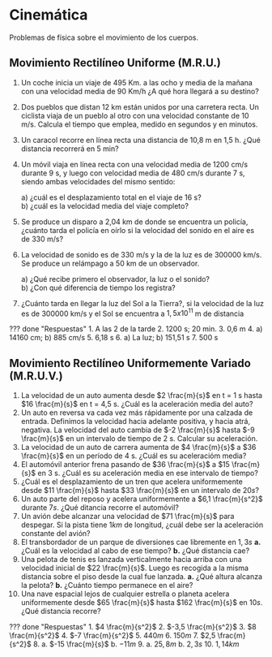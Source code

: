 # Cinemática
Problemas de física sobre el movimiento de los cuerpos. 

## Movimiento Rectilíneo Uniforme (M.R.U.)

1. Un coche inicia un viaje de 495 Km. a las ocho y media de la mañana con una velocidad media de 90 Km/h ¿A qué hora llegará a su destino? 
 
 
2. Dos pueblos que distan 12 km están unidos por una carretera recta. Un ciclista viaja de un pueblo al otro con una velocidad constante de 10 m/s. Calcula el tiempo que emplea, medido en segundos y en minutos. 
 
3. Un caracol recorre en línea recta una distancia de 10,8 m en 1,5 h. ¿Qué distancia recorrerá en 5 min? 
 
4. Un móvil viaja en línea recta con una velocidad media de 1200 cm/s durante 9 s, y luego con velocidad media de 480 cm/s durante 7 s, siendo ambas velocidades del mismo sentido:

    a) ¿cuál es el desplazamiento total en el viaje de 16 s?  
    b) ¿cuál es la velocidad media del viaje completo? 
 
5. Se produce un disparo a 2,04 km de donde se encuentra un policía, ¿cuánto tarda el policía en oírlo si la velocidad del sonido en el aire es de 330 m/s? 

6. La velocidad de sonido es de 330 m/s y la de la luz es de 300000 km/s. Se produce un relámpago a 50 km de un observador. 
 
    a) ¿Qué recibe primero el observador, la luz o el sonido?  
    b) ¿Con qué diferencia de tiempo los registra? 
 
7. ¿Cuánto tarda en llegar la luz del Sol a la Tierra?, si la velocidad de la luz es de 300000 km/s y el Sol se encuentra a $1,5x10^{11}$ m de distancia

??? done "Respuestas"
    1. A las 2 de la tarde 
    2. 1200 s; 20 min.
    3. 0,6 m 
    4. a) 14160 cm; b) 885 cm/s 
    5. 6,18 s 
    6. a) La luz; b) 151,51 s
    7. 500 s

## Movimiento Rectilíneo Uniformemente Variado (M.R.U.V.)

1. La velocidad de un auto aumenta desde $2 \frac{m}{s}$ en t = 1 s hasta $16 \frac{m}{s}$ en t = 4,5 s. ¿Cuál es la aceleración media del auto?
2. Un auto en reversa va cada vez más rápidamente por una calzada de entrada. Definimos la velocidad hacia adelante positiva, y hacia atrá, negativa. La velocidad del auto cambia de $-2 \frac{m}{s}$ hasta $-9 \frac{m}{s}$ en un intervalo de tiempo de 2 s. Calcular su aceleración. 
3. La velocidad de un auto de carrera aumenta de $4 \frac{m}{s}$ a $36 \frac{m}{s}$ en un período de 4 s. ¿Cuál es su aceleracióm media?
4. El automóvil anterior frena pasando de $36 \frac{m}{s}$ a $15 \frac{m}{s}$ en 3 s. ¿Cuál es su aceleración media en ese intervalo de tiempo?
5. ¿Cuál es el desplazamiento de un tren que acelera uniformemente desde $11 \frac{m}{s}$ hasta $33 \frac{m}{s}$ en un intervalo de $20 s$?
6. Un auto parte del reposo y acelera uniformemente a $6,1 \frac{m}{s^2}$ durante $7 s$. ¿Qué ditancia recorre el automóvil?
7. Un avión debe alcanzar una velocidad de $71 \frac{m}{s}$ para despegar. Si la pista tiene $1 km$ de longitud, ¿cuál debe ser la aceleración constante del avión?
8. El transbordador de un parque de diversiones cae libremente en $1,3 s$ **a.** ¿Cuál es la velocidad al cabo de ese tiempo? **b.** ¿Qué distancia cae?
9. Una pelota de tenis es lanzada verticalmente hacia arriba con una velocidad inicial de $22 \frac{m}{s}$. Luego es recogida a la misma distancia sobre el piso desde la cual fue lanzada. **a.** ¿Qué altura alcanza la pelota? **b.** ¿Cuánto tiempo permanece en el aire? 
10. Una nave espacial lejos de cualquier estrella o planeta acelera uniformemente desde $65 \frac{m}{s}$ hasta $162 \frac{m}{s}$ en $10 s$. ¿Qué distancia recorre?






??? done "Respuestas"
    1. $4 \frac{m}{s^2}$
    2. $-3,5 \frac{m}{s^2}$
    3. $8 \frac{m}{s^2}$
    4. $-7 \frac{m}{s^2}$
    5. $440 m$
    6. $150 m$
    7. $2,5 \frac{m}{s^2}$
    8. a. $-15 \frac{m}{s}$ b. $-11 m$
    9. a. $25,8 m$ b. $2,3 s$
    10. $1,14 km$